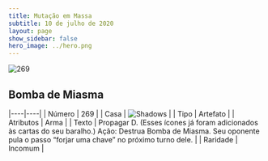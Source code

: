 ```yaml
---
title: Mutação em Massa
subtitle: 10 de julho de 2020
layout: page
show_sidebar: false
hero_image: ../hero.png
---
```


![269](https://cdn.keyforgegame.com/media/card_front/pt/479_269_C9C57R97WW83_pt.png)

## Bomba de Miasma

|----|----|
| Número | 269 |
| Casa | ![Shadows](https://archonarcana.com/images/thumb/e/ee/Shadows.png/22px-Shadows.png "Sombras") |
| Tipo | Artefato |
| Atributos | Arma |
| Texto | Propagar D. (Esses ícones já foram adicionados às cartas do seu baralho.) Ação: Destrua Bomba de Miasma.  Seu oponente pula o passo “forjar  uma chave” no próximo turno dele. |
| Raridade | Incomum |
